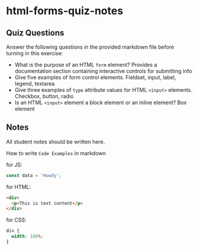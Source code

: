# html-forms-quiz-notes

## Quiz Questions

Answer the following questions in the provided markdown file before turning in this exercise:

- What is the purpose of an HTML `form` element?
  Provides a documentation section containing interactive controls for submitting info
- Give five examples of form control elements.
  Fieldset, input, label, legend, textarea
- Give three examples of `type` attribute values for HTML `<input>` elements.
  Checkbox, button, radio
- Is an HTML `<input>` element a block element or an inline element?
  Box element

## Notes

All student notes should be written here.

How to write `Code Examples` in markdown

for JS:

```javascript
const data = 'Howdy';
```

for HTML:

```html
<div>
  <p>This is text content</p>
</div>
```

for CSS:

```css
div {
  width: 100%;
}
```
